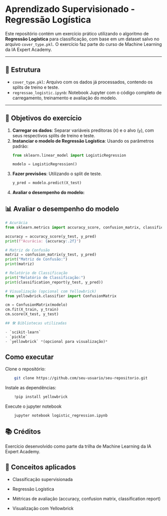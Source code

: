# Aprendizado Supervisionado - Regressão Logística

Este repositório contém um exercício prático utilizando o algoritmo de **Regressão Logística** para classificação, com base em um dataset salvo no arquivo `cover_type.pkl`. O exercício faz parte do curso de Machine Learning da IA Expert Academy.

---

## 📁 Estrutura

- `cover_type.pkl`: Arquivo com os dados já processados, contendo os splits de treino e teste.
- `regressao_logistic.ipynb`: Notebook Jupyter com o código completo de carregamento, treinamento e avaliação do modelo.

---

## 📌 Objetivos do exercício

1. **Carregar os dados**: Separar variáveis preditoras (`X`) e o alvo (`y`), com seus respectivos splits de treino e teste.
2. **Instanciar o modelo de Regressão Logística**: Usando os parâmetros padrão:
   ```python
   from sklearn.linear_model import LogisticRegression

   modelo = LogisticRegression()
3. **Fazer previsões**: Utilizando o split de teste.
   ```python
   y_pred = modelo.predict(X_test)
4. **Avaliar o desempenho do modelo:**
## 📊 Avaliar o desempenho do modelo

```python
# Acurácia
from sklearn.metrics import accuracy_score, confusion_matrix, classification_report

accuracy = accuracy_score(y_test, y_pred)
print(f"Acurácia: {accuracy:.2f}")

# Matriz de Confusão
matriz = confusion_matrix(y_test, y_pred)
print("Matriz de Confusão:")
print(matriz)

# Relatório de Classificação
print("Relatório de Classificação:")
print(classification_report(y_test, y_pred))

# Visualização (opcional com Yellowbrick)
from yellowbrick.classifier import ConfusionMatrix

cm = ConfusionMatrix(modelo)
cm.fit(X_train, y_train)
cm.score(X_test, y_test)

## 🛠️ Bibliotecas utilizadas

- `scikit-learn`
- `pickle`
- `yellowbrick` *(opcional para visualização)*
```

## Como executar

Clone o repositório:

```bash
    git clone https://github.com/seu-usuario/seu-repositorio.git
```
Instale as dependências:
```bash
    !pip install yellowbrick
```    
Execute o jupyter notebook
```bash
    jupyter notebook logistic_regression.ipynb
```

## 📚 Créditos
Exercício desenvolvido como parte da trilha de Machine Learning da IA Expert Academy.

## 🧠 Conceitos aplicados

- Classificação supervisionada

- Regressão Logística

- Métricas de avaliação (accuracy, confusion matrix, classification report)

- Visualização com Yellowbrick
